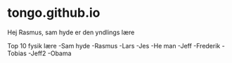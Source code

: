 # tongo.github.io

Hej Rasmus, sam hyde er den yndlings lære 

Top 10 fysik lære
-Sam hyde
-Rasmus
-Lars
-Jes
-He man
-Jeff
-Frederik
-Tobias
-Jeff2
-Obama
